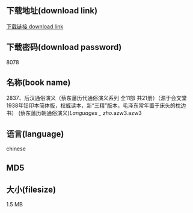 ## 下载地址(download link)
[下载链接 download link](https://tutu365.netlify.app/?s=2837%E3%80%81%E5%90%8E%E6%B1%89%E9%80%9A%E4%BF%97%E6%BC%94%E4%B9%89%EF%BC%88%E8%94%A1%E4%B8%9C%E8%97%A9%E5%8E%86%E4%BB%A3%E9%80%9A%E4%BF%97%E6%BC%94%E4%B9%89%E7%B3%BB%E5%88%97+%E5%85%A811%E9%83%A8+%E5%85%B121%E5%86%8C%EF%BC%89%EF%BC%88%E6%BA%90%E4%BA%8E%E4%BC%9A%E6%96%87%E5%A0%821938%E5%B9%B4%E9%93%85%E5%8D%B0%E6%9C%AC%E7%AE%80%E4%BD%93%E7%89%88%EF%BC%8C%E6%9D%83%E5%A8%81%E8%AF%BB%E6%9C%AC%EF%BC%8C%E6%96%B0%E2%80%9C%E4%B8%89%E7%B2%BE%E2%80%9D%E7%89%88%E6%9C%AC%EF%BC%8C%E6%AF%9B%E6%B3%BD%E4%B8%9C%E5%B8%B8%E5%B9%B4%E7%BD%AE%E4%BA%8E%E5%BA%8A%E5%A4%B4%E7%9A%84%E6%9E%95%E8%BE%B9%E4%B9%A6%EF%BC%89+%28%E8%94%A1%E4%B8%9C%E8%97%A9%E5%8E%86%E6%9C%9D%E9%80%9A%E4%BF%97%E6%BC%94%E4%B9%89%29_Languages+++++++++++_+zho_.azw3)

## 下载密码(download password)
8078

## 名称(book name)
2837、后汉通俗演义（蔡东藩历代通俗演义系列 全11部 共21册）（源于会文堂1938年铅印本简体版，权威读本，新“三精”版本，毛泽东常年置于床头的枕边书） (蔡东藩历朝通俗演义)_Languages           _ zho_.azw3.azw3

## 语言(language)
chinese

## MD5


## 大小(filesize)
1.5 MB

